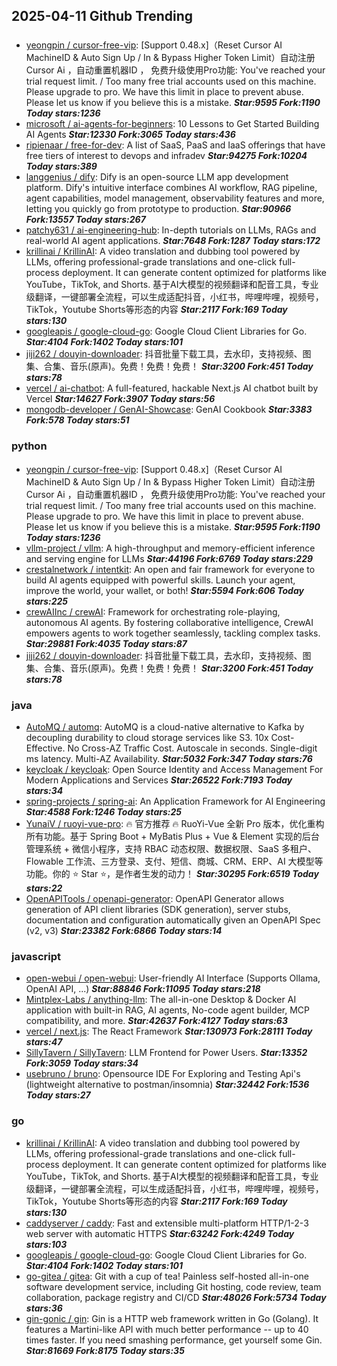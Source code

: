 ## 2025-04-11 Github Trending

### 
* [yeongpin / cursor-free-vip](https://github.com/yeongpin/cursor-free-vip): [Support 0.48.x]（Reset Cursor AI MachineID & Auto Sign Up / In & Bypass Higher Token Limit）自动注册 Cursor Ai ，自动重置机器ID ， 免费升级使用Pro功能: You've reached your trial request limit. / Too many free trial accounts used on this machine. Please upgrade to pro. We have this limit in place to prevent abuse. Please let us know if you believe this is a mistake. ***Star:9595 Fork:1190 Today stars:1236***
* [microsoft / ai-agents-for-beginners](https://github.com/microsoft/ai-agents-for-beginners): 10 Lessons to Get Started Building AI Agents ***Star:12330 Fork:3065 Today stars:436***
* [ripienaar / free-for-dev](https://github.com/ripienaar/free-for-dev): A list of SaaS, PaaS and IaaS offerings that have free tiers of interest to devops and infradev ***Star:94275 Fork:10204 Today stars:389***
* [langgenius / dify](https://github.com/langgenius/dify): Dify is an open-source LLM app development platform. Dify's intuitive interface combines AI workflow, RAG pipeline, agent capabilities, model management, observability features and more, letting you quickly go from prototype to production. ***Star:90966 Fork:13557 Today stars:267***
* [patchy631 / ai-engineering-hub](https://github.com/patchy631/ai-engineering-hub): In-depth tutorials on LLMs, RAGs and real-world AI agent applications. ***Star:7648 Fork:1287 Today stars:172***
* [krillinai / KrillinAI](https://github.com/krillinai/KrillinAI): A video translation and dubbing tool powered by LLMs, offering professional-grade translations and one-click full-process deployment. It can generate content optimized for platforms like YouTube，TikTok, and Shorts. 基于AI大模型的视频翻译和配音工具，专业级翻译，一键部署全流程，可以生成适配抖音，小红书，哔哩哔哩，视频号，TikTok，Youtube Shorts等形态的内容 ***Star:2117 Fork:169 Today stars:130***
* [googleapis / google-cloud-go](https://github.com/googleapis/google-cloud-go): Google Cloud Client Libraries for Go. ***Star:4104 Fork:1402 Today stars:101***
* [jiji262 / douyin-downloader](https://github.com/jiji262/douyin-downloader): 抖音批量下载工具，去水印，支持视频、图集、合集、音乐(原声)。免费！免费！免费！ ***Star:3200 Fork:451 Today stars:78***
* [vercel / ai-chatbot](https://github.com/vercel/ai-chatbot): A full-featured, hackable Next.js AI chatbot built by Vercel ***Star:14627 Fork:3907 Today stars:56***
* [mongodb-developer / GenAI-Showcase](https://github.com/mongodb-developer/GenAI-Showcase): GenAI Cookbook ***Star:3383 Fork:578 Today stars:51***

### python
* [yeongpin / cursor-free-vip](https://github.com/yeongpin/cursor-free-vip): [Support 0.48.x]（Reset Cursor AI MachineID & Auto Sign Up / In & Bypass Higher Token Limit）自动注册 Cursor Ai ，自动重置机器ID ， 免费升级使用Pro功能: You've reached your trial request limit. / Too many free trial accounts used on this machine. Please upgrade to pro. We have this limit in place to prevent abuse. Please let us know if you believe this is a mistake. ***Star:9595 Fork:1190 Today stars:1236***
* [vllm-project / vllm](https://github.com/vllm-project/vllm): A high-throughput and memory-efficient inference and serving engine for LLMs ***Star:44196 Fork:6769 Today stars:229***
* [crestalnetwork / intentkit](https://github.com/crestalnetwork/intentkit): An open and fair framework for everyone to build AI agents equipped with powerful skills. Launch your agent, improve the world, your wallet, or both! ***Star:5594 Fork:606 Today stars:225***
* [crewAIInc / crewAI](https://github.com/crewAIInc/crewAI): Framework for orchestrating role-playing, autonomous AI agents. By fostering collaborative intelligence, CrewAI empowers agents to work together seamlessly, tackling complex tasks. ***Star:29881 Fork:4035 Today stars:87***
* [jiji262 / douyin-downloader](https://github.com/jiji262/douyin-downloader): 抖音批量下载工具，去水印，支持视频、图集、合集、音乐(原声)。免费！免费！免费！ ***Star:3200 Fork:451 Today stars:78***

### java
* [AutoMQ / automq](https://github.com/AutoMQ/automq): AutoMQ is a cloud-native alternative to Kafka by decoupling durability to cloud storage services like S3. 10x Cost-Effective. No Cross-AZ Traffic Cost. Autoscale in seconds. Single-digit ms latency. Multi-AZ Availability. ***Star:5032 Fork:347 Today stars:76***
* [keycloak / keycloak](https://github.com/keycloak/keycloak): Open Source Identity and Access Management For Modern Applications and Services ***Star:26522 Fork:7193 Today stars:34***
* [spring-projects / spring-ai](https://github.com/spring-projects/spring-ai): An Application Framework for AI Engineering ***Star:4588 Fork:1246 Today stars:25***
* [YunaiV / ruoyi-vue-pro](https://github.com/YunaiV/ruoyi-vue-pro): 🔥 官方推荐 🔥 RuoYi-Vue 全新 Pro 版本，优化重构所有功能。基于 Spring Boot + MyBatis Plus + Vue & Element 实现的后台管理系统 + 微信小程序，支持 RBAC 动态权限、数据权限、SaaS 多租户、Flowable 工作流、三方登录、支付、短信、商城、CRM、ERP、AI 大模型等功能。你的 ⭐️ Star ⭐️，是作者生发的动力！ ***Star:30295 Fork:6519 Today stars:22***
* [OpenAPITools / openapi-generator](https://github.com/OpenAPITools/openapi-generator): OpenAPI Generator allows generation of API client libraries (SDK generation), server stubs, documentation and configuration automatically given an OpenAPI Spec (v2, v3) ***Star:23382 Fork:6866 Today stars:14***

### javascript
* [open-webui / open-webui](https://github.com/open-webui/open-webui): User-friendly AI Interface (Supports Ollama, OpenAI API, ...) ***Star:88846 Fork:11095 Today stars:218***
* [Mintplex-Labs / anything-llm](https://github.com/Mintplex-Labs/anything-llm): The all-in-one Desktop & Docker AI application with built-in RAG, AI agents, No-code agent builder, MCP compatibility, and more. ***Star:42637 Fork:4127 Today stars:63***
* [vercel / next.js](https://github.com/vercel/next.js): The React Framework ***Star:130973 Fork:28111 Today stars:47***
* [SillyTavern / SillyTavern](https://github.com/SillyTavern/SillyTavern): LLM Frontend for Power Users. ***Star:13352 Fork:3059 Today stars:34***
* [usebruno / bruno](https://github.com/usebruno/bruno): Opensource IDE For Exploring and Testing Api's (lightweight alternative to postman/insomnia) ***Star:32442 Fork:1536 Today stars:27***

### go
* [krillinai / KrillinAI](https://github.com/krillinai/KrillinAI): A video translation and dubbing tool powered by LLMs, offering professional-grade translations and one-click full-process deployment. It can generate content optimized for platforms like YouTube，TikTok, and Shorts. 基于AI大模型的视频翻译和配音工具，专业级翻译，一键部署全流程，可以生成适配抖音，小红书，哔哩哔哩，视频号，TikTok，Youtube Shorts等形态的内容 ***Star:2117 Fork:169 Today stars:130***
* [caddyserver / caddy](https://github.com/caddyserver/caddy): Fast and extensible multi-platform HTTP/1-2-3 web server with automatic HTTPS ***Star:63242 Fork:4249 Today stars:103***
* [googleapis / google-cloud-go](https://github.com/googleapis/google-cloud-go): Google Cloud Client Libraries for Go. ***Star:4104 Fork:1402 Today stars:101***
* [go-gitea / gitea](https://github.com/go-gitea/gitea): Git with a cup of tea! Painless self-hosted all-in-one software development service, including Git hosting, code review, team collaboration, package registry and CI/CD ***Star:48026 Fork:5734 Today stars:36***
* [gin-gonic / gin](https://github.com/gin-gonic/gin): Gin is a HTTP web framework written in Go (Golang). It features a Martini-like API with much better performance -- up to 40 times faster. If you need smashing performance, get yourself some Gin. ***Star:81669 Fork:8175 Today stars:35***
